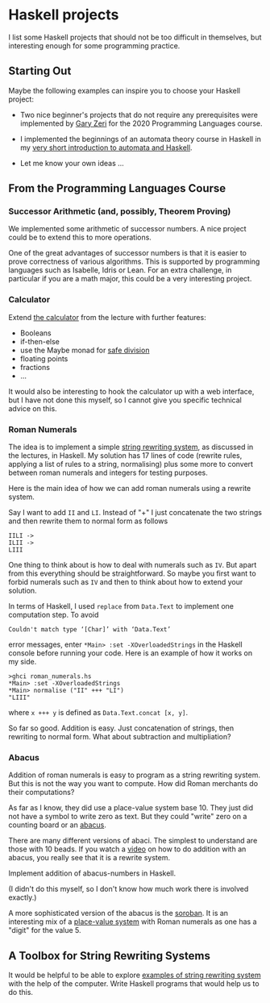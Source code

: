 # Haskell projects

I list some Haskell projects that should not be too difficult in themselves, but interesting enough for some programming practice.

## Starting Out

Maybe the following examples can inspire you to choose your Haskell project:

- Two nice beginner's projects that do not require any prerequisites were implemented by [Gary Zeri](https://github.com/GaryZ700/Haskell_Blog/blob/master/README.md) for the 2020 Programming Languages course. 

- I implemented the beginnings of an automata theory course in Haskell in my [very short introduction to automata and Haskell](https://hackmd.io/@alexhkurz/HylLKujCP).

- Let me know your own ideas ...

## From the Programming Languages Course

### Successor Arithmetic (and, possibly, Theorem Proving)

We implemented some arithmetic of successor numbers. A nice project could be to extend this to more operations.

One of the great advantages of successor numbers is that it is easier to prove correctness of various algorithms. This is supported by programming languages such as Isabelle, Idris or Lean. For an extra challenge, in particular if you are a math major, this could be a very interesting project.

### Calculator

Extend [the calculator](https://hackmd.io/@alexhkurz/HJVtVl068) from the lecture with further features:

- Booleans
- if-then-else
- use the Maybe monad for [safe division](https://www.youtube.com/watch?v=t1e8gqXLbsU)
- floating points
- fractions
- ...

It would also be interesting to hook the calculator up with a web interface, but I have not done this myself, so I cannot give you specific technical advice on this.

### Roman Numerals

The idea is to implement a simple [string rewriting system](https://hackmd.io/@alexhkurz/Syn23oMHF), as discussed in the lectures, in Haskell. My solution has 17 lines of code (rewrite rules, applying a list of rules to a string, normalising) plus some more to convert between roman numerals and integers for testing purposes.

Here is the main idea of how we can add roman numerals using a rewrite system.

Say I want to add `II` and `LI`. Instead of "+" I just concatenate the two strings and then rewrite them to normal form as follows
    
    IILI ->
    ILII ->
    LIII

One thing to think about is how to deal with numerals such as `IV`. But apart from this everything should be  straightforward. So maybe you first want to forbid numerals such as `IV` and then to think about how to extend your solution.

In terms of Haskell, I used `replace` from `Data.Text` to implement one computation step. To avoid 

    Couldn't match type ‘[Char]’ with ‘Data.Text’

error messages, enter `*Main> :set -XOverloadedStrings` in the Haskell console before running your code. Here is an example of how it works on my side.

    >ghci roman_numerals.hs
    *Main> :set -XOverloadedStrings
    *Main> normalise ("II" +++ "LI")
    "LIII"

where `x +++ y` is defined as `Data.Text.concat [x, y]`.

So far so good. Addition is easy. Just concatenation of strings, then rewriting to normal form. What about subtraction and multipliation? 

### Abacus

Addition of roman numerals is easy to program as a string rewriting system. But this is not the way you want to compute. How did Roman merchants do their computations?

As far as I know, they did use a place-value system base 10. They just did not have a symbol to write zero as text. But they could "write" zero on a counting board or an [abacus](https://www.ee.ryerson.ca/~elf/abacus/history.html). 

There are many different versions of abaci. The simplest to understand are those with 10 beads. If you watch a [video](https://www.youtube.com/watch?v=SYRyKYmOJwM) on how to do addition with an abacus, you really see that it is a rewrite system. 

Implement addition of abacus-numbers in Haskell.

(I didn't do this myself, so I don't know how much work there is involved exactly.)

A more sophisticated version of the abacus is the [soroban](https://en.wikipedia.org/wiki/Soroban). It is an interesting mix of a [place-value system](https://en.wikipedia.org/wiki/Positional_notation) with Roman numerals as one has a "digit" for the value $5$. 

## A Toolbox for String Rewriting Systems

It would be helpful to be able to explore [examples of string rewriting system](https://hackmd.io/@alexhkurz/Syn23oMHF) with the help of the computer. Write Haskell programs that would help us to do this.

<!--
### See also ...

... the [extra credit](extra-credit.md) projects.
-->



